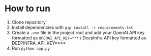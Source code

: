# How to run 

1. Clone repository
2. Install dependencies with `pip install -r requirements.txt`
3. Create a `.env` file in the project root and add your OpenAI API key formatted as `OPENAI_API_KEY=***` / DeepInfra API key formatted as DEEPINFRA_API_KEY=***
4. Run `python app.py`
